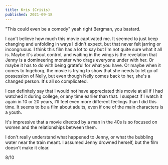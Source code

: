 ```yaml
---
title: Kris (Crisis)
published: 2021-09-18
---
```


"This could even be a comedy" yeah right Bergman, you bastard.

I can't believe how much this movie captivated me. It seemed to just keep changing and unfolding in ways I didn't expect, but that never felt jarring or incongruous. I think this film has a lot to say but I'm not quite sure what it all is. Maybe it's about control, and waiting in the wings is the revelation that Jenny is a domineering monster who drags everyone under with her. Or maybe it has to do with being grateful for what you have. Or maybe when it comes to Ingeborg, the movie is trying to show that she needs to let go of possession of Nelly, but even though Nelly comes back to her, she's a changed person. It's all so complicated.

I can definitely say that I would not have appreciated this movie at all if I had watched it during college, or any time earlier than that. I suspect if I watch it again in 10 or 20 years, I'll feel even more different feelings than I did this time. It seems to be a film about adults, even if one of the main characters is a youth.

It's impressive that a movie directed by a man in the 40s is so focused on women and the relationships between them.

I don't really understand what happened to Jenny, or what the bubbling water near the train meant. I assumed Jenny drowned herself, but the film doesn't make it clear.

8/10
